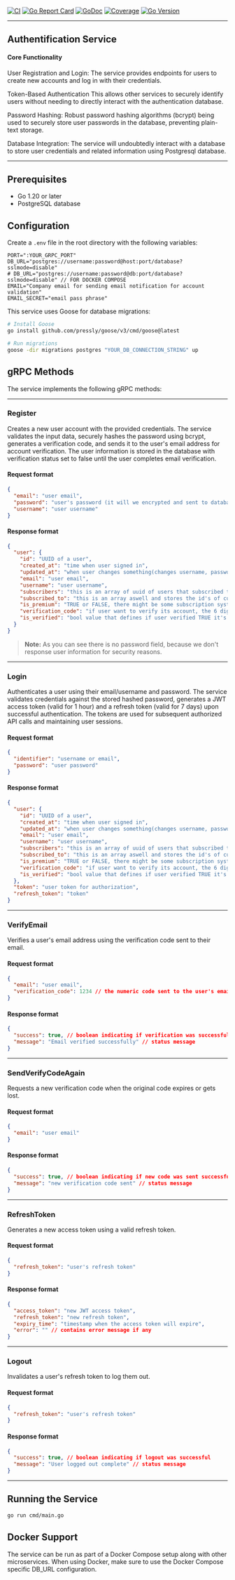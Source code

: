 [![CI](https://github.com/imhasandl/auth-service/actions/workflows/ci.yml/badge.svg)](https://github.com/imhasandl/auth-service/actions/workflows/ci.yml)
[![Go Report Card](https://goreportcard.com/badge/github.com/imhasandl/auth-service)](https://goreportcard.com/report/github.com/imhasandl/auth-service)
[![GoDoc](https://godoc.org/github.com/imhasandl/auth-service?status.svg)](https://godoc.org/github.com/imhasandl/auth-service)
[![Coverage](https://codecov.io/gh/imhasandl/auth-service/branch/main/graph/badge.svg)](https://codecov.io/gh/imhasandl/auth-service)
[![Go Version](https://img.shields.io/github/go-mod/go-version/imhasandl/auth-service)](https://golang.org/doc/devel/release.html)

---

## Authentification Service

#### Core Functionality

User Registration and Login: The service provides endpoints for users to create new accounts and log in with their credentials.

Token-Based Authentication This allows other services to securely identify users without needing to directly interact with the authentication database.

Password Hashing: Robust password hashing algorithms (bcrypt) being used to securely store user passwords in the database, preventing plain-text storage.

Database Integration: The service will undoubtedly interact with a database to store user credentials and related information using Postgresql database.

---

## Prerequisites

- Go 1.20 or later
- PostgreSQL database

## Configuration

Create a `.env` file in the root directory with the following variables:

```env
PORT=":YOUR_GRPC_PORT"
DB_URL="postgres://username:password@host:port/database?sslmode=disable"
# DB_URL="postgres://username:password@db:port/database?sslmode=disable" // FOR DOCKER COMPOSE
EMAIL="Company email for sending email notification for account validation"
EMAIL_SECRET="email pass phrase"
```

This service uses Goose for database migrations:

```bash
# Install Goose
go install github.com/pressly/goose/v3/cmd/goose@latest

# Run migrations
goose -dir migrations postgres "YOUR_DB_CONNECTION_STRING" up
```

## gRPC Methods

The service implements the following gRPC methods:

---

### Register

Creates a new user account with the provided credentials. The service validates the input data, securely hashes the password using bcrypt, generates a verification code, and sends it to the user's email address for account verification. The user information is stored in the database with verification status set to false until the user completes email verification.

#### Request format

```json
{
  "email": "user email",
  "password": "user's password (it will we encrypted and sent to database)",
  "username": "user username"
}
```

#### Response format

```json
{
  "user": {
    "id": "UUID of a user",
    "created_at": "time when user signed in",
    "updated_at": "when user changes something(changes username, password etc.)",
    "email": "user email",
    "username": "user username",
    "subscribers": "this is an array of uuid of users that subscribed to this user",
    "subscribed_to": "this is an array aswell and stores the id's of currently subscribed users by the current user",
    "is_premium": "TRUE or FALSE, there might be some subscription system and we can use this field",
    "verification_code": "if user want to verify its account, the 6 digit code will be sent to user email",
    "is_verified": "bool value that defines if user verified TRUE it's account on not FALSE"
  }
}
```

> **Note:** As you can see there is no password field, because we don't response user information for security reasons.

---

### Login

Authenticates a user using their email/username and password. The service validates credentials against the stored hashed password, generates a JWT access token (valid for 1 hour) and a refresh token (valid for 7 days) upon successful authentication. The tokens are used for subsequent authorized API calls and maintaining user sessions.

#### Request format

```json
{
  "identifier": "username or email",
  "password": "user password"
}
```

#### Response format

```json
{
  "user": {
    "id": "UUID of a user",
    "created_at": "time when user signed in",
    "updated_at": "when user changes something(changes username, password etc.)",
    "email": "user email",
    "username": "user username",
    "subscribers": "this is an array of uuid of users that subscribed to this user",
    "subscribed_to": "this is an array aswell and stores the id's of currently subscribed users by the current user",
    "is_premium": "TRUE or FALSE, there might be some subscription system and we can use this field",
    "verification_code": "if user want to verify its account, the 6 digit code will be sent to user email",
    "is_verified": "bool value that defines if user verified TRUE it's account on not FALSE"
  },
  "token": "user token for authorization",
  "refresh_token": "token"
}
```

---

### VerifyEmail

Verifies a user's email address using the verification code sent to their email.

#### Request format

```json
{
  "email": "user email",
  "verification_code": 1234 // the numeric code sent to the user's email
}
```

#### Response format

```json
{
  "success": true, // boolean indicating if verification was successful
  "message": "Email verified successfully" // status message
}
```

---

### SendVerifyCodeAgain

Requests a new verification code when the original code expires or gets lost.

#### Request format

```json
{
  "email": "user email"
}
```

#### Response format

```json
{
  "success": true, // boolean indicating if new code was sent successfully
  "message": "new verification code sent" // status message
}
```

---

### RefreshToken

Generates a new access token using a valid refresh token.

#### Request format

```json
{
  "refresh_token": "user's refresh token"
}
```

#### Response format

```json
{
  "access_token": "new JWT access token",
  "refresh_token": "new refresh token",
  "expiry_time": "timestamp when the access token will expire",
  "error": "" // contains error message if any
}
```

---

### Logout

Invalidates a user's refresh token to log them out.

#### Request format

```json
{
  "refresh_token": "user's refresh token"
}
```

#### Response format

```json
{
  "success": true, // boolean indicating if logout was successful
  "message": "User logged out complete" // status message
}
```

----

## Running the Service

```bash
go run cmd/main.go
```

## Docker Support

The service can be run as part of a Docker Compose setup along with other microservices. When using Docker, make sure to use the Docker Compose specific DB_URL configuration.

